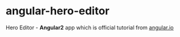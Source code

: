 # angular-hero-editor
Hero Editor - <b>Angular2</b> app which is official tutorial from [angular.io](https://angular.io/docs/ts/latest/tutorial/)
